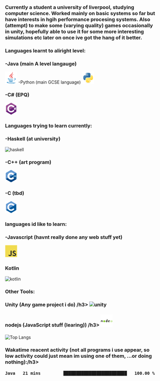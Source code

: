 <h3 align="left">Currently a student a university of liverpool, studying computer science. Worked mainly on basic systems so far but have interests in hgih performance procesing systems. Also (attempt) to make some (varying quality) games occasionally in unity, hopefully able to use it for some more interesting simulations etc later on once ive got the hang of it better. </h3>

<!--! 
![Wakatime lifetime stats](https://github-readme-stats.vercel.app/api/wakatime?username=KERRCAM)
--> 
<h3 align="left">Languages learnt to aliright level: </h3>
<h3 align="left">-Java (main A level langauge)</h3>
<img src="https://raw.githubusercontent.com/devicons/devicon/master/icons/java/java-original.svg" alt="java" width="40" height="40"/> 
-Python (main GCSE language) </h3>
<img src="https://raw.githubusercontent.com/devicons/devicon/master/icons/python/python-original.svg" alt="python" width="40" height="40"/>
<h3 align="left">-C# (EPQ) </h3>
<img src="https://raw.githubusercontent.com/devicons/devicon/master/icons/csharp/csharp-original.svg" alt="csharp" width="40" height="40"/>

<h3 align="left">Languages trying to learn currently: </h3>
<h3 align="left">-Haskell (at university) </h3>  
<img src="https://upload.wikimedia.org/wikipedia/commons/1/1c/Haskell-Logo.svg" alt="haskell" width="40" height="40"/>
<h3 align="left">-C++ (art program) </h3>  
<img src="https://raw.githubusercontent.com/devicons/devicon/master/icons/cplusplus/cplusplus-original.svg" alt="cplusplus" width="40" height="40"/>
<h3 align="left">-C (tbd) </h3>  
<img src="https://raw.githubusercontent.com/devicons/devicon/master/icons/c/c-original.svg" alt="c" width="40" height="40"/>

<h3 align="left">languages id like to learn: </h3> 
<h3 align="left">-Javascript (havnt really done any web stuff yet)</h3>  
<img src="https://raw.githubusercontent.com/devicons/devicon/master/icons/javascript/javascript-original.svg" alt="javascript" width="40" height="40"/>
<h3 align="left">Kotlin</h3>  
<img src="https://www.vectorlogo.zone/logos/kotlinlang/kotlinlang-icon.svg" alt="kotlin" width="40" height="40"/>
<h3 align="left"></h3>

<h3 align="left">Other Tools:</h3>
<h3 align="left">Unity (Any game project i do) /h3> 
<img src="https://www.vectorlogo.zone/logos/unity3d/unity3d-icon.svg" alt="unity" width="40" height="40"/>
<h3 align="left">nodejs (JavaScript stuff (learing)) /h3> 
<img src="https://raw.githubusercontent.com/devicons/devicon/master/icons/nodejs/nodejs-original-wordmark.svg" alt="nodejs" width="40" height="40"/>
<h3 align="left"></h3>

<p align="left"> <a href="https://www.cprogramming.com/" target="_blank" rel="noreferrer">  </a> <a href="https://www.w3schools.com/cpp/" target="_blank" rel="noreferrer">  </a> <a href="https://www.w3schools.com/cs/" target="_blank" rel="noreferrer">  </a> <a href="https://www.haskell.org/" target="_blank" rel="noreferrer">  </a> <a href="https://www.java.com" target="_blank" rel="noreferrer">  </a> <a href="https://developer.mozilla.org/en-US/docs/Web/JavaScript" target="_blank" rel="noreferrer">  </a> <a href="https://kotlinlang.org" target="_blank" rel="noreferrer">  </a> <a href="https://nodejs.org" target="_blank" rel="noreferrer">  </a> <a href="https://www.python.org" target="_blank" rel="noreferrer">  </a> <a href="https://unity.com/" target="_blank" rel="noreferrer">  </a> </p> 


![Top Langs](https://github-readme-stats.vercel.app/api/top-langs/?username=KERRCAM&hide=CMake,Makefile,C) 
<h3 align="left">Wakatime reacent activity (not all programs i use appear, so low activity could just mean im using one of them, ...or doing nothing):/h3> 
<!--START_SECTION:waka-->
  
```txt
Java   21 mins         █████████████████████████   100.00 %
```

<!--END_SECTION:waka-->
